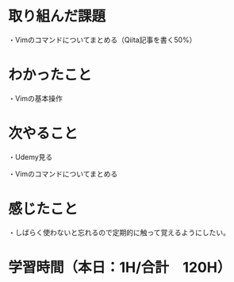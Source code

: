 # 取り組んだ課題
・Vimのコマンドについてまとめる（Qiita記事を書く50%）

# わかったこと
・Vimの基本操作

# 次やること
・Udemy見る

・Vimのコマンドについてまとめる

# 感じたこと
・しばらく使わないと忘れるので定期的に触って覚えるようにしたい。

# 学習時間（本日：1H/合計　120H）
